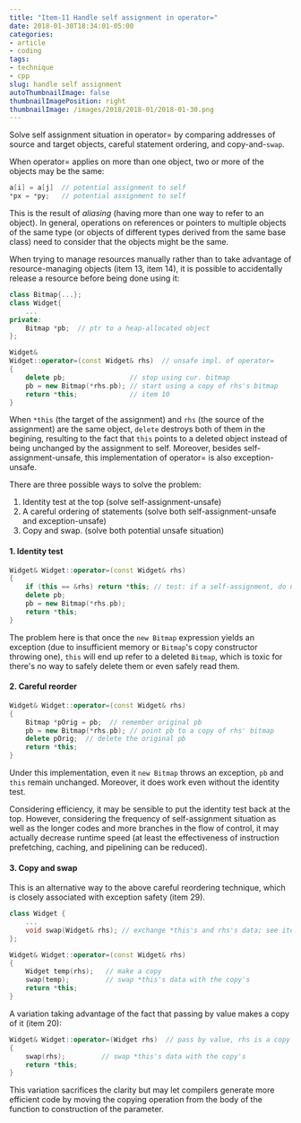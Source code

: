```yaml
---
title: "Item-11 Handle self assignment in operator="
date: 2018-01-30T18:34:01-05:00
categories:
- article
- coding
tags:
- technique
- cpp
slug: handle self assignment
autoThumbnailImage: false
thumbnailImagePosition: right
thumbnailImage: /images/2018/2018-01/2018-01-30.png
---
```


Solve self assignment situation in operator= by comparing addresses of source and target objects, careful statement ordering, and copy-and-`swap`.
<!--more-->

When operator= applies on more than one object, two or more of the objects may be the same:

```cpp
a[i] = a[j]  // potential assignment to self
*px = *py;   // potential assignment to self
```

This is the result of _aliasing_ (having more than one way to refer to an object). In general, operations on references or pointers to multiple objects of the same type (or objects of different types derived from the same base class) need to consider that the objects might be the same.

When trying to manage resources manually rather than to take advantage of resource-managing objects (item 13, item 14), it is possible to accidentally release a resource before being done using it:

```cpp
class Bitmap{...};
class Widget{
    ...
private:
    Bitmap *pb;  // ptr to a heap-allocated object
};

Widget&
Widget::operator=(const Widget& rhs)  // unsafe impl. of operator=
{
    delete pb;                // stop using cur. bitmap
    pb = new Bitmap(*rhs.pb); // start using a copy of rhs's bitmap
    return *this;             // item 10
}
```

When `*this` (the target of the assignment) and `rhs` (the source of the assignment) are the same object, `delete` destroys both of them in the begining, resulting to the fact that `this` points to a deleted object instead of being unchanged by the assignment to self. Moreover, besides self-assignment-unsafe, this implementation of operator= is also exception-unsafe.

There are three possible ways to solve the problem:

1. Identity test at the top (solve self-assignment-unsafe)
2. A careful ordering of statements (solve both self-assignment-unsafe and exception-unsafe)
3. Copy and swap. (solve both potential unsafe situation)

#### 1. Identity test

```cpp
Widget& Widget::operator=(const Widget& rhs)
{
    if (this == &rhs) return *this; // test: if a self-assignment, do nothing
    delete pb;
    pb = new Bitmap(*rhs.pb);
    return *this;
}
```

The problem here is that once the `new Bitmap` expression yields an exception (due to insufficient memory or `Bitmap`'s copy constructor throwing one), `this` will end up refer to a deleted `Bitmap`, which is toxic for there's no way to safely delete them or even safely read them.

#### 2. Careful reorder

```cpp
Widget& Widget::operator=(const Widget& rhs)
{
    Bitmap *pOrig = pb;  // remember original pb
    pb = new Bitmap(*rhs.pb); // point pb to a copy of rhs' bitmap
    delete pOrig;  // delete the original pb
    return *this;
}
```

Under this implementation, even it `new Bitmap` throws an exception, `pb` and `this` remain unchanged. Moreover, it does work even without the identity test.

Considering efficiency, it may be sensible to put the identity test back at the top. However, considering the frequency of self-assignment situation as well as the longer codes and more branches in the flow of control, it may actually decrease runtime speed (at least the effectiveness of instruction prefetching, caching, and pipelining can be reduced).

#### 3. Copy and swap

This is an alternative way to the above careful reordering technique, which is closely associated with exception safety (item 29).

```cpp
class Widget {
    ...
    void swap(Widget& rhs); // exchange *this's and rhs's data; see item 29 for details
};

Widget& Widget::operator=(const Widget& rhs)
{
    Widget temp(rhs);   // make a copy
    swap(temp);         // swap *this's data with the copy's
    return *this;
}
```
A variation taking advantage of the fact that passing by value makes a copy of it (item 20):

```cpp
Widget& Widget::operator=(Widget rhs)  // pass by value, rhs is a copy of the object passed in
{
    swap(rhs);         // swap *this's data with the copy's
    return *this;
}
```

This variation sacrifices the clarity but may let compilers generate more efficient code by moving the copying operation from the body of the function to construction of the parameter.